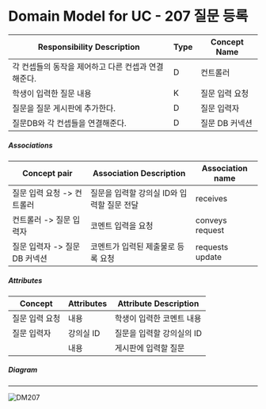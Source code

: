 # Domain Model for UC - 207 질문 등록

| Responsibility Description                          | Type | Concept Name     |
| --------------------------------------------------- | ---- | ---------------- |
| 각 컨셉들의 동작을 제어하고 다른 컨셉과 연결해준다. | D    | 컨트롤러         |
| 학생이 입력한 질문 내용                         | K    | 질문 입력 요청 |
| 질문을 질문 게시판에 추가한다.                         | D    | 질문 입력자    |
| 질문DB와 각 컨셉들을 연결해준다.                 | D    | 질문 DB 커넥션   |

##### Associations

| Concept pair                    | Association Description                          | Association name |
| ------------------------------- | ------------------------------------------------ | ---------------- |
| 질문 입력 요청 -> 컨트롤러    | 질문을 입력할 강의실 ID와 입력할 질문 전달 | receives         |
| 컨트롤러 -> 질문 입력자       | 코멘트 입력을 요청                               | conveys request  |
| 질문 입력자 -> 질문 DB 커넥션 | 코멘트가 입력된 제출물로 등록 요청             | requests update  |

##### Attributes

| Concept          | Attributes | Attribute Description       |
| ---------------- | ---------- | --------------------------- |
| 질문 입력 요청 | 내용       | 학생이 입력한 코멘트 내용 |
| 질문 입력자 | 강의실 ID | 질문을 입력할 강의실의 ID |
|  | 내용 | 게시판에 입력할 질문 |

##### Diagram
-------
![DM207](./img/DM207.jpg)